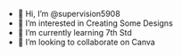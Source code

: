 - 👋 Hi, I’m @supervision5908
- 👀 I’m interested in Creating Some Designs
- 🌱 I’m currently learning 7th Std
- 💞️ I’m looking to collaborate on Canva


<!---
supervision5908/supervision5908 is a ✨ special ✨ repository because its `README.md` (this file) appears on your GitHub profile.
You can click the Preview link to take a look at your changes.
--->
